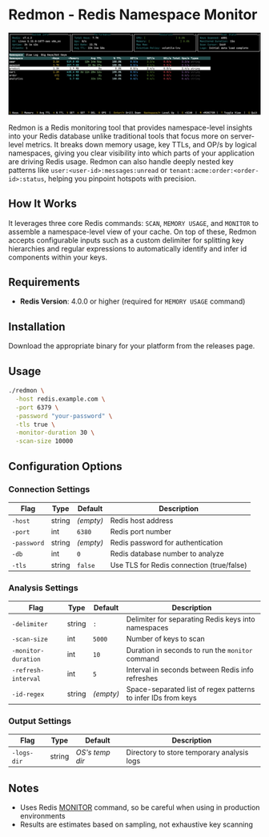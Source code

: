 # Redmon - Redis Namespace Monitor

![Screenshot](assets/screenshot.png)

Redmon is a Redis monitoring tool that provides namespace-level insights into your Redis database unlike
traditional tools that focus more on server-level metrics. It breaks down memory usage, key TTLs, and OP/s by logical
namespaces, giving you clear visibility into which parts of your application are driving Redis usage. Redmon can also
handle deeply nested key patterns like `user:<user-id>:messages:unread` or `tenant:acme:order:<order-id>:status`, helping
you pinpoint hotspots with precision.

## How It Works

It leverages three core Redis commands: `SCAN`, `MEMORY USAGE`, and `MONITOR` to assemble a namespace-level
view of your cache. On top of these, Redmon accepts configurable inputs such as a custom delimiter for splitting key
hierarchies and regular expressions to automatically identify and infer id components within your keys.

## Requirements

- **Redis Version**: 4.0.0 or higher (required for `MEMORY USAGE` command)

## Installation

Download the appropriate binary for your platform from the releases page.

## Usage

```bash
./redmon \
  -host redis.example.com \
  -port 6379 \
  -password "your-password" \
  -tls true \
  -monitor-duration 30 \
  -scan-size 10000
```

## Configuration Options

### Connection Settings

| Flag        | Type   | Default   | Description                               |
|-------------|--------|-----------|-------------------------------------------|
| `-host`     | string | _(empty)_ | Redis host address                        |
| `-port`     | int    | `6380`    | Redis port number                         |
| `-password` | string | _(empty)_ | Redis password for authentication         |
| `-db`       | int    | `0`       | Redis database number to analyze          |
| `-tls`      | string | `false`   | Use TLS for Redis connection (true/false) |

### Analysis Settings

| Flag                | Type   | Default   | Description                                                   |
|---------------------|--------|-----------|---------------------------------------------------------------|
| `-delimiter`        | string | `:`       | Delimiter for separating Redis keys into namespaces           |
| `-scan-size`        | int    | `5000`    | Number of keys to scan                                        |
| `-monitor-duration` | int    | `10`      | Duration in seconds to run the `monitor` command              |
| `-refresh-interval` | int    | `5`       | Interval in seconds between Redis info refreshes              |
| `-id-regex`         | string | _(empty)_ | Space-separated list of regex patterns to infer IDs from keys |

### Output Settings

| Flag        | Type   | Default         | Description                                |
|-------------|--------|-----------------|--------------------------------------------|
| `-logs-dir` | string | _OS's temp dir_ | Directory to store temporary analysis logs |

## Notes

- Uses Redis [MONITOR](https://redis.io/docs/latest/commands/monitor/) command, so be careful when using in production
  environments
- Results are estimates based on sampling, not exhaustive key scanning
